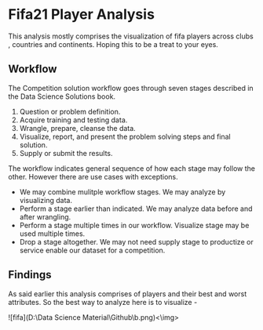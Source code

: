 # Fifa21 Player Analysis
This analysis mostly comprises the visualization of fifa players across clubs , countries and continents. Hoping this to be a treat to your eyes.

## Workflow 

The Competition solution workflow goes through seven stages described in the Data Science Solutions book.

1. Question or problem definition.
2. Acquire training and testing data.
3. Wrangle, prepare, cleanse the data.
4. Visualize, report, and present the problem solving steps and final solution.
5. Supply or submit the results.

The workflow indicates general sequence of how each stage may follow the other. However there are use cases with exceptions.

- We may combine mulitple workflow stages. We may analyze by visualizing data.
- Perform a stage earlier than indicated. We may analyze data before and after wrangling.
- Perform a stage multiple times in our workflow. Visualize stage may be used multiple times.
- Drop a stage altogether. We may not need supply stage to productize or service enable our dataset for a competition.

## Findings 

As said earlier this analysis comprises of players and their best and worst attributes. So the best way to analyze here is to visualize -

!<img>[fifa](D:\Data Science Material\Github\b.png)<\img>

